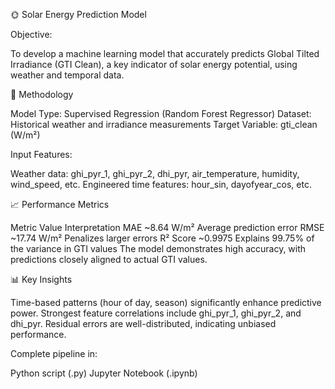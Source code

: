 🌞 Solar Energy Prediction Model

Objective:

To develop a machine learning model that accurately predicts Global Tilted Irradiance (GTI Clean), a key indicator of solar energy potential, using weather and temporal data.

🔧 Methodology

Model Type: Supervised Regression (Random Forest Regressor)
Dataset: Historical weather and irradiance measurements
Target Variable: gti_clean (W/m²)

Input Features:

Weather data: ghi_pyr_1, ghi_pyr_2, dhi_pyr, air_temperature, humidity, wind_speed, etc.
Engineered time features: hour_sin, dayofyear_cos, etc.

📈 Performance Metrics

Metric	Value	Interpretation
MAE	~8.64 W/m²	Average prediction error
RMSE	~17.74 W/m²	Penalizes larger errors
R² Score	~0.9975	Explains 99.75% of the variance in GTI values
The model demonstrates high accuracy, with predictions closely aligned to actual GTI values.

📊 Key Insights

Time-based patterns (hour of day, season) significantly enhance predictive power.
Strongest feature correlations include ghi_pyr_1, ghi_pyr_2, and dhi_pyr.
Residual errors are well-distributed, indicating unbiased performance.

Complete pipeline in:

Python script (.py)
Jupyter Notebook (.ipynb)
